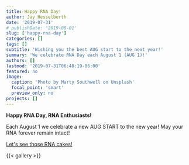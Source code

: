 ```yaml
---
title: Happy RNA Day!
author: Jay Hesselberth
date: '2019-07-31'
# publishDate: '2019-08-01'
slug: ['happy-rna-day']
categories: []
tags: []
subtitle: 'Wishing you the best AUG start to the next year!'
summary: 'We celebrate RNA Day each August 1 (AUG 1)!'
authors: []
lastmod: '2019-07-31T06:48:19-06:00'
featured: no
image:
  caption: 'Photo by Marty Southwell on Unsplash'
  focal_point: 'smart'
  preview_only: no
projects: []
---
```


**Happy RNA Day, RNA Enthusiasts!**

Each August 1 we celebrate a new AUG START to the new year! May your RNA forever remain intact!

[Let's see those RNA cakes!](https://twitter.com/search?q=%23RNAday&src=typed_query)

{{< gallery >}}